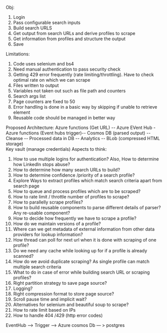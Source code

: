 Obj:

1. Login
2. Pass configurable search inputs 
3. Build search URLS
4. Get output from search URLs and derive profiles to scrape
5. Get information from profiles and structure the output
6. Save

Limitations:
  1. Code uses selenium and bs4
  2. Need manual authentication to pass security check
  3. Getting 429 error frequently (rate limiting/throttling). Have to check optimal rate on which we can scrape
  4. Files written to output
  5. Variables not taken out such as file path and counters
  6. Search args list
  7. Page counters are  fixed to 50
  8. Error handling is done in a basic way by skipping if unable to retrieve element
  9. Reusable code should be managed in better way
  
Proposed Architecture:
 Azure functions (Get URL) --  Azure EVent Hub - Azure functions (Event hubs trigger)-- Cosmos DB (parsed output) -- Cleanse -- Processed data in DB -- Analytics
                                                                                     -- BLob (compressed HTML storage)  
  Key vault (manage credentials)
Aspects to think:
1. How to use multiple logins for authentication? Also, How to determine how LinkedIn stops abuse?
2. How to determine how many search URLs to build?
3. How to determine confidence /priority of a search profile?
4. Explore Ways to extract profiles which match search criteria apart from search page
5. How to queue and process profiles which are to be scraped?
6. How to rate limit / throttle number of profiles to scrape?
7. How to parallelly scrape profiles?
8. How to build reusable components to parse different details of parser? Any re-usable component?
9. How to decide how frequently we have to scrape a profile?
10. How do we maintain versions of a profile?
11. Where can we get metadata of external information from other data providers for lookup information?
12. How thread can poll for next url when it is done with scraping of one profile?
13. Do we need any cache while looking up for if a profile is already scanned?
14. How do we avoid duplicate scraping? As single profile can match multiple search criteria 
15. What to do in case of error while building search URL or  scraping profiles?
16. Right partition strategy to save page source?
17. Logging?
18. Right compression format to store page source?
19. Scroll pause time and implicit wait?
20. Alternatives for selenium and beautiful soup to scrape?
21. How to rate limit based on IPs
22. How to handle 404 /429 (http error codes)

EventHub —> Trigger —> Azure cosmos Db — > postgres
